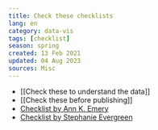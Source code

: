 ```yaml
---
title: Check these checklists
lang: en
category: data-vis
tags: [checklist]
season: spring
created: 13 Feb 2021
updated: 04 Aug 2023
sources: Misc
---
```


- [[Check these to understand the data]]
- [[Check these before publishing]]
- [Checklist by Ann K. Emery](https://depictdatastudio.com/data-visualization-design-process-step-by-step-guide-for-beginners/)
- [Checklist by Stephanie Evergreen](../../assets/files/Checklist.pdf)
